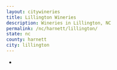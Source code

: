 ```yaml
---
layout: citywineries
title: Lillington Wineries
description: Wineries in Lillington, NC
permalink: /nc/harnett/lillington/
state: nc
county: harnett
city: lillington
---
```

-
